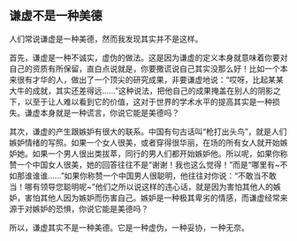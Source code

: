 <div class="inner">
<h2>谦虚不是一种美德</h2>
<p>人们常说谦虚是一种美德，然而我发现其实并不是这样。</p>
<p>首先，谦虚是一种不诚实，虚伪的做法。这是因为谦虚的定义本身就意味着你要对自己的资质有所保留，直白点说就是，你要撒谎说自己其实没那么好！比如一个本来很有才华的人，做出了一个顶尖的研究成果，非要谦虚地说：“哎呀，比起某某大牛的成就，其实还差得远……”这种说法，把他自己的成果掩盖在别人的阴影之下，以至于让人难以看到它的价值，这对于世界的学术水平的提高其实是一种损失。谦虚本身就是一种谎言，你说它能是美德吗？</p>
<p>其次，谦虚的产生跟嫉妒有很大的联系。中国有句古话叫“枪打出头鸟”，就是人们嫉妒情绪的写照。如果一个女人很美，或者穿得很华丽，在场的所有女人就开始嫉妒她。如果一个男人很出类拔萃，同行的男人们都开始嫉妒他。所以呢，如果你称赞一个中国女人很美，她的回答往往不是“谢谢！我也这么觉得！”而是“哪里有~不如那谁谁谁……”如果你称赞一个中国男人很聪明，他往往对你说：“不敢当不敢当！哪有领导您聪明呢~”他们之所以说这样的违心话，就是因为害怕其他人的嫉妒，害怕其他人因为嫉妒而伤害自己。嫉妒是一种极其卑劣的情感，而谦虚经常来源于对嫉妒的恐惧，你说它能是美德吗？</p>
<p>所以，谦虚其实不是一种美德。它是一种虚伪，一种妥协，一种无奈。</p>
</div>
<!--
<div class="ad-banner" style="margin-top: 5px">
<script async src="//pagead2.googlesyndication.com/pagead/js/adsbygoogle.js"></script>
<ins class="adsbygoogle"
                    style="display:inline-block;width:100%;height:90px"
                    data-ad-client="ca-pub-1331524016319584"
                    data-ad-slot="6657867155"></ins>
<script>(adsbygoogle = window.adsbygoogle || []).push({});</script>
</div>
<script data-ad-client="ca-pub-1331524016319584" async
            src="https://pagead2.googlesyndication.com/pagead/js/adsbygoogle.js">
</script>
        -->
    
